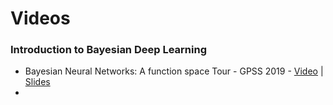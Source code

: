 # Videos

### Introduction to Bayesian Deep Learning


* Bayesian Neural Networks: A function space Tour - GPSS 2019 - [Video](https://www.youtube.com/watch?v=bjnhfoqz-eA) | [Slides](http://gpss.cc/gpss19/slides/Li2019.pdf)
* 